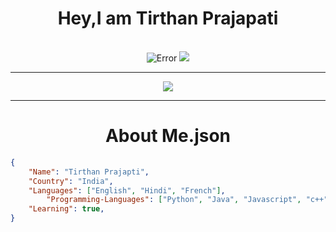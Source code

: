 <div align="center">
  <h1 >Hey,I am Tirthan Prajapati</h1>
	<br>
  <img src"https://komarev.com/ghpvc/?username=zero2ditf&label=Profile+Viwes" alt="Error")
  <hr>
  <img src="https://github-profile-trophy.vercel.app/?username=zero2ditf&theme=onedark">
  <hr>
  <img src="https://github-readme-stats.vercel.app/api?username=zero2ditf&&show_icons=true&title_color=000000&icon_color=8B008B&text_color=black&bg_color=white">
  <hr>
  <h1>About Me.json</h1>
</div>

```json
{ 
	"Name": "Tirthan Prajapti",
	"Country": "India",
	"Languages": ["English", "Hindi", "French"],
        "Programming-Languages": ["Python", "Java", "Javascript", "c++", "c", "css", "html"],
	"Learning": true,
}
```

